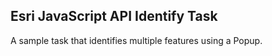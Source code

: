 ## Esri JavaScript API Identify Task

A sample task that identifies multiple features using a Popup.

